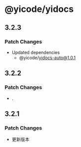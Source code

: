 # @yicode/yidocs

## 3.2.3

### Patch Changes

-   Updated dependencies
    -   @yicode/yidocs-auto@1.0.1

## 3.2.2

### Patch Changes

-   .

## 3.2.1

### Patch Changes

-   更新版本
